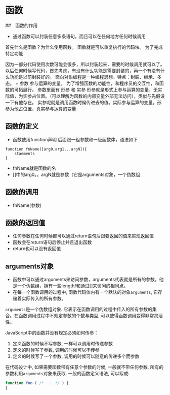 # 函数
##　函数的作用
+ 通过函数可以封装任意多条语句，而且可以在任何地方任何时候调用

首先什么是函数？为什么使用函数。 函数就是可以重复执行的代码块。 为了完成特定功能

因为一部分代码使用次数可能会很多，所以封装起来，需要的时候调用就可以了。 以后任何时候写代码，首先考虑，有没有什么功能是需要封装的，再一个有没有什么功能是以前封装好的。 面向对象编程是一种编程思想。特点：封装、继承、多态。 + 参数 参与运算的变量。 为了增强函数的功能性，和程序员的交互性，和函数的可拓展行。 参数里面有 形参 和 实参
形参就是形式上参与运算的变量，无实际值，为实参占位置。（可以理解为函数的内部变量外部无法访问），类似与先假设一下有他存在。 实参呢就是调用函数时候传进去的值。实际参与运算的变量。形参为他占位置，真实参与运算的变量
## 函数的定义
+  函数使用function声明 后面跟一组参数和一级函数体，语法如下
```
function fnName([arg0,arg1...argN]){
	staements
}
```

+ fnName就是函数的名
+ []中的arg0。。argN就是参数（它是arguments对象，一个伪数组

## 函数的调用
+ fnName(参数)

## 函数的返回值
+ 任何参数在任何时候都可以通过return语句后跟要返回的值来实现返回值
+ 函数会在return语句后停止并且退出函数
+ return也可以没有返回值

## arguments对象
+ 函数中可以通过arguments来访问参数，arguments代表就是所有的参数，他是一个伪数组，拥有一些length/和通过[]来访问的相同点。
+ 在每一个函数调用的过程中, 函数代码体内有一个默认的对象`arguments`, 它存储着实际传入的所有参数。

`arguments`是一个伪数组对象. 它表示在函数调用的过程中传入的所有参数的集合。在函数调用过程中不规定参数的个数与类型, 可以使得函数调用变得非常灵活性。

JavaScript中的函数并没有规定必须如何传参：

1. 定义函数的时候不写参数, 一样可以调用时传递参数
2. 定义的时候写了参数, 调用的时候可以不传参
3. 定义的时候写了一个参数, 调用的时候可以随意的传递多个而参数

在代码设计中, 如果需要函数带有任意个参数的时候, 一般就不带任何参数, 所有的参数利用`arguments`对象来获取. 一般的函数定义语法, 可以写成:

```js
function foo ( /* ... */ ) {
}
```